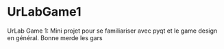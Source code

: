 # UrLabGame1
UrLab Game 1: Mini projet pour se familiariser avec pyqt et le game design en général. Bonne merde les gars
